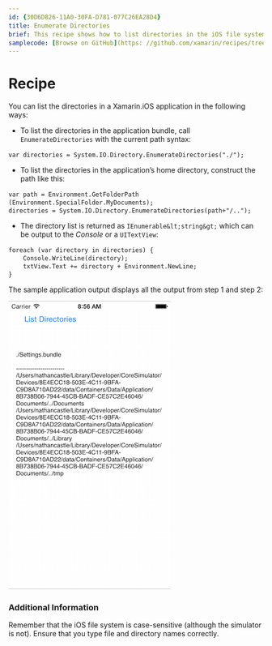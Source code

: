 ```yaml
---
id: {30D6D826-11A0-30FA-D781-077C26EA28D4}  
title: Enumerate Directories  
brief: This recipe shows how to list directories in the iOS file system using Xamarin.iOS.  
samplecode: [Browse on GitHub](https: //github.com/xamarin/recipes/tree/master/ios/general/file_system/enumerate_directories)  
---
```


<a name="Recipe" class="injected"></a>


# Recipe

You can list the directories in a Xamarin.iOS application in the following ways: 

-  To list the directories in the application bundle, call `EnumerateDirectories` with the current path syntax: 


```
var directories = System.IO.Directory.EnumerateDirectories("./");
```

-  To list the directories in the application’s home directory, construct the path like this: 


```
var path = Environment.GetFolderPath (Environment.SpecialFolder.MyDocuments);
directories = System.IO.Directory.EnumerateDirectories(path+"/..");
```

-  The directory list is returned as `IEnumerable&lt;string&gt;` which can be output to the *Console* or a `UITextView`: 


```
foreach (var directory in directories) {
    Console.WriteLine(directory);
    txtView.Text += directory + Environment.NewLine;
}
```

The sample application output displays all the output from step 1 and step
2: 

 [ ![](Images/EnumerateDirectories.png)](Images/EnumerateDirectories.png)

 <a name="Additional_Information" class="injected"></a>


### Additional Information

Remember that the iOS file system is case-sensitive (although the simulator
is not). Ensure that you type file and directory names correctly.